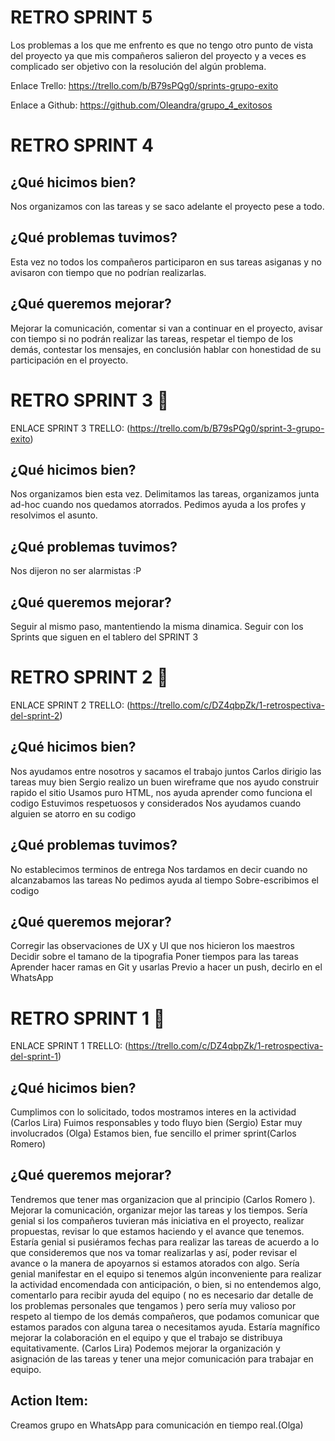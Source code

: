 # RETRO SPRINT 5

Los problemas a los que me enfrento es que no tengo otro punto de vista del proyecto ya que mis compañeros salieron del proyecto y a veces es complicado ser objetivo con la resolución del algún problema.

Enlace Trello:
https://trello.com/b/B79sPQg0/sprints-grupo-exito

Enlace a Github:
https://github.com/Oleandra/grupo_4_exitosos

# RETRO SPRINT 4

## ¿Qué hicimos bien?

Nos organizamos con las tareas y se saco adelante el proyecto pese a todo.

## ¿Qué problemas tuvimos?

Esta vez no todos los compañeros participaron en sus tareas asiganas y no avisaron con tiempo que no podrían realizarlas.

## ¿Qué queremos mejorar?

Mejorar la comunicación, comentar si van a continuar en el proyecto, avisar con tiempo si no podrán realizar las tareas, respetar el tiempo de los demás, contestar los mensajes, en conclusión hablar con honestidad de su participación en el proyecto.

# RETRO SPRINT 3 👥

ENLACE SPRINT 3 TRELLO:
(https://trello.com/b/B79sPQg0/sprint-3-grupo-exito)

## ¿Qué hicimos bien?

Nos organizamos bien esta vez. Delimitamos las tareas, organizamos junta ad-hoc cuando nos quedamos atorrados. Pedimos ayuda a los profes y resolvimos el asunto.

## ¿Qué problemas tuvimos?

Nos dijeron no ser alarmistas :P

## ¿Qué queremos mejorar?

Seguir al mismo paso, mantentiendo la misma dinamica.
Seguir con los Sprints que siguen en el tablero del SPRINT 3

# RETRO SPRINT 2 👥

ENLACE SPRINT 2 TRELLO:
(https://trello.com/c/DZ4qbpZk/1-retrospectiva-del-sprint-2)

## ¿Qué hicimos bien?

Nos ayudamos entre nosotros y sacamos el trabajo juntos
Carlos dirigio las tareas muy bien
Sergio realizo un buen wireframe que nos ayudo construir rapido el sitio
Usamos puro HTML, nos ayuda aprender como funciona el codigo
Estuvimos respetuosos y considerados
Nos ayudamos cuando alguien se atorro en su codigo

## ¿Qué problemas tuvimos?

No establecimos terminos de entrega
Nos tardamos en decir cuando no alcanzabamos las tareas
No pedimos ayuda al tiempo
Sobre-escribimos el codigo

## ¿Qué queremos mejorar?

Corregir las observaciones de UX y UI que nos hicieron los maestros
Decidir sobre el tamano de la tipografia
Poner tiempos para las tareas
Aprender hacer ramas en Git y usarlas
Previo a hacer un push, decirlo en el WhatsApp

# RETRO SPRINT 1 👥

ENLACE SPRINT 1 TRELLO:
(https://trello.com/c/DZ4qbpZk/1-retrospectiva-del-sprint-1)

## ¿Qué hicimos bien?

Cumplimos con lo solicitado, todos mostramos interes en la actividad (Carlos Lira)
Fuimos responsables y todo fluyo bien (Sergio)
Estar muy involucrados (Olga)
Estamos bien, fue sencillo el primer sprint(Carlos Romero)

## ¿Qué queremos mejorar?

Tendremos que tener mas organizacion que al principio (Carlos Romero ).
Mejorar la comunicación, organizar mejor las tareas y los tiempos.
Sería genial si los compañeros tuvieran más iniciativa en el proyecto, realizar propuestas, revisar lo que estamos haciendo y el avance que tenemos.
Estaría genial si pusiéramos fechas para realizar las tareas de acuerdo a lo que consideremos que nos va tomar realizarlas y así, poder revisar el avance o la manera de apoyarnos si estamos atorados con algo.
Sería genial manifestar en el equipo si tenemos algún inconveniente para realizar la actividad encomendada con anticipación, o bien, si no entendemos algo, comentarlo para recibir ayuda del equipo ( no es necesario dar detalle de los problemas personales que tengamos ) pero sería muy valioso por respeto al tiempo de los demás compañeros, que podamos comunicar que estamos parados con alguna tarea o necesitamos ayuda.
Estaría magnífico mejorar la colaboración en el equipo y que el trabajo se distribuya equitativamente. (Carlos Lira)
Podemos mejorar la organización y asignación de las tareas y tener una mejor comunicación para trabajar en equipo.

## Action Item:

Creamos grupo en WhatsApp para comunicación en tiempo real.(Olga)
